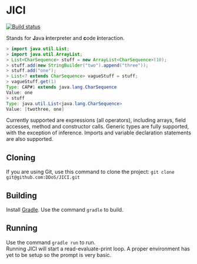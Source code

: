# JICI #

[![Build status](https://travis-ci.org/DDoS/JICI.svg?branch=master)](https://travis-ci.org/DDoS/JICI)

Stands for <strong>J</strong>ava <strong>i</strong>nterpreter and <strong>c</strong>ode <strong>i</strong>nteraction.

```java
> import java.util.List;
> import java.util.ArrayList;
> List<CharSequence> stuff = new ArrayList<CharSequence>(10);
> stuff.add(new StringBuilder("two").append("three"));
> stuff.add("one");
> List<? extends CharSequence> vagueStuff = stuff;
> vagueStuff.get(1)
Type: CAP#1 extends java.lang.CharSequence
Value: one
> stuff
Type: java.util.List<java.lang.CharSequence>
Value: [twothree, one]
```

Currently supported are expressions (all operators), including arrays, field accesses, method and constructor calls.
Generic types are fully supported, with the exception of inference.
Imports and variable declaration statements are also supported.

## Cloning
If you are using Git, use this command to clone the project: `git clone git@github.com:DDoS/JICI.git`

## Building
Install [Gradle](http://www.gradle.org/). Use the command `gradle` to build.

## Running
Use the command `gradle run` to run.  
Running JICI will start a read-evaluate-print loop. A proper environment has yet to be setup so the prompt is very basic.
